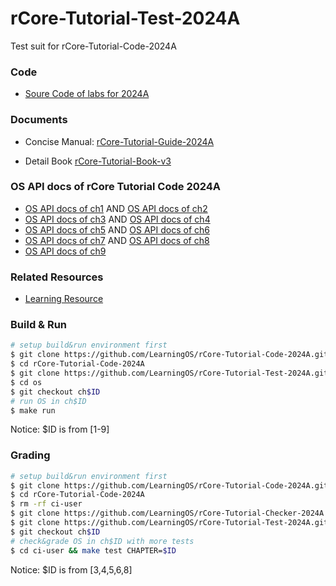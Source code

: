 # rCore-Tutorial-Test-2024A
Test suit for rCore-Tutorial-Code-2024A
### Code
- [Soure Code of labs for 2024A](https://github.com/LearningOS/rCore-Tutorial-Code-2024A)
### Documents

- Concise Manual: [rCore-Tutorial-Guide-2024A](https://LearningOS.github.io/rCore-Tutorial-Guide-2024A/)

- Detail Book [rCore-Tutorial-Book-v3](https://rcore-os.github.io/rCore-Tutorial-Book-v3/)


### OS API docs of rCore Tutorial Code 2024A
- [OS API docs of ch1](https://learningos.github.io/rCore-Tutorial-Code-2024A/ch1/os/index.html)
  AND [OS API docs of ch2](https://learningos.github.io/rCore-Tutorial-Code-2024A/ch2/os/index.html)
- [OS API docs of ch3](https://learningos.github.io/rCore-Tutorial-Code-2024A/ch3/os/index.html)
  AND [OS API docs of ch4](https://learningos.github.io/rCore-Tutorial-Code-2024A/ch4/os/index.html)
- [OS API docs of ch5](https://learningos.github.io/rCore-Tutorial-Code-2024A/ch5/os/index.html)
  AND [OS API docs of ch6](https://learningos.github.io/rCore-Tutorial-Code-2024A/ch6/os/index.html)
- [OS API docs of ch7](https://learningos.github.io/rCore-Tutorial-Code-2024A/ch7/os/index.html)
  AND [OS API docs of ch8](https://learningos.github.io/rCore-Tutorial-Code-2024A/ch8/os/index.html)
- [OS API docs of ch9](https://learningos.github.io/rCore-Tutorial-Code-2024A/ch9/os/index.html)

### Related Resources
- [Learning Resource](https://github.com/LearningOS/rust-based-os-comp2022/blob/main/relatedinfo.md)


### Build & Run

```bash
# setup build&run environment first
$ git clone https://github.com/LearningOS/rCore-Tutorial-Code-2024A.git
$ cd rCore-Tutorial-Code-2024A
$ git clone https://github.com/LearningOS/rCore-Tutorial-Test-2024A.git user
$ cd os
$ git checkout ch$ID
# run OS in ch$ID
$ make run
```
Notice: $ID is from [1-9]

### Grading

```bash
# setup build&run environment first
$ git clone https://github.com/LearningOS/rCore-Tutorial-Code-2024A.git
$ cd rCore-Tutorial-Code-2024A
$ rm -rf ci-user
$ git clone https://github.com/LearningOS/rCore-Tutorial-Checker-2024A.git ci-user
$ git clone https://github.com/LearningOS/rCore-Tutorial-Test-2024A.git ci-user/user
$ git checkout ch$ID
# check&grade OS in ch$ID with more tests
$ cd ci-user && make test CHAPTER=$ID
```
Notice: $ID is from [3,4,5,6,8]